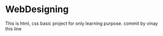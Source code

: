 # WebDesigning
This is html, css basic project for only learning purpose.
commit by vinay this line
